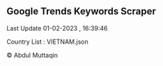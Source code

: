 

## Google Trends Keywords Scraper 
 
Last Update 01-02-2023 , 16:39:46

Country List :
VIETNAM.json



© Abdul Muttaqin 
